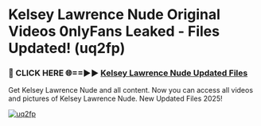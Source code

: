 # Kelsey Lawrence Nude Original Videos 0nlyFans Leaked - Files Updated! (uq2fp)

<h3>🔴 CLICK HERE 🌐==►► <a href="https://tinyurl.com/yrmya6cz" rel="nofollow">Kelsey Lawrence Nude Updated Files</a></h3>

Get Kelsey Lawrence Nude and all content. Now you can access all videos and pictures of Kelsey Lawrence Nude. New Updated Files 2025!

[![uq2fp](https://i.imgur.com/FMdXYCs.gif)](https://tinyurl.com/yrmya6cz)
